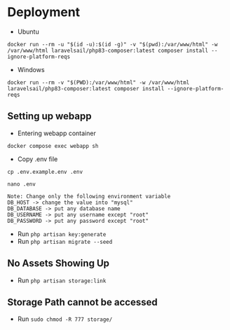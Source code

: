 # Deployment

- Ubuntu
```
docker run --rm -u "$(id -u):$(id -g)" -v "$(pwd):/var/www/html" -w /var/www/html laravelsail/php83-composer:latest composer install --ignore-platform-reqs
```

- Windows
```
docker run --rm -v "$(PWD):/var/www/html" -w /var/www/html laravelsail/php83-composer:latest composer install --ignore-platform-reqs
```

## Setting up webapp
- Entering webapp container
```
docker compose exec webapp sh
```
- Copy .env file
```
cp .env.example.env .env

nano .env

Note: Change only the following environment variable
DB_HOST -> change the value into "mysql"
DB_DATABASE -> put any database name
DB_USERNAME -> put any username except "root"
DB_PASSWORD -> put any password except "root"
```

- Run ``php artisan key:generate``
- Run ``php artisan migrate --seed``

## No Assets Showing Up

- Run ``php artisan storage:link``

## Storage Path cannot be accessed

- Run ``sudo chmod -R 777 storage/``
